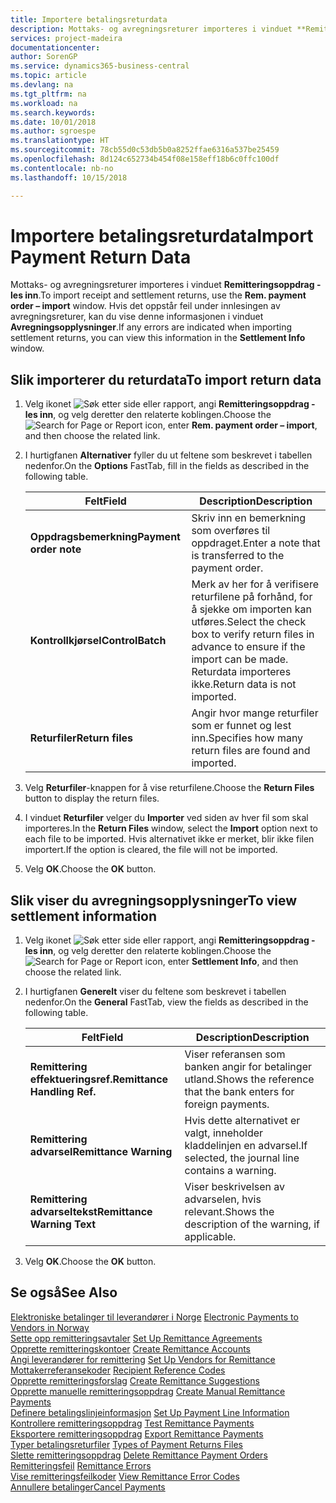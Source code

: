 ```yaml
---
title: Importere betalingsreturdata
description: Mottaks- og avregningsreturer importeres i vinduet **Remitteringsoppdrag - les inn**.
services: project-madeira
documentationcenter: 
author: SorenGP
ms.service: dynamics365-business-central
ms.topic: article
ms.devlang: na
ms.tgt_pltfrm: na
ms.workload: na
ms.search.keywords: 
ms.date: 10/01/2018
ms.author: sgroespe
ms.translationtype: HT
ms.sourcegitcommit: 78cb55d0c53db5b0a8252ffae6316a537be25459
ms.openlocfilehash: 8d124c652734b454f08e158eff18b6c0ffc100df
ms.contentlocale: nb-no
ms.lasthandoff: 10/15/2018

---
```

# <a name="import-payment-return-data"></a><span data-ttu-id="419c4-103">Importere betalingsreturdata</span><span class="sxs-lookup"><span data-stu-id="419c4-103">Import Payment Return Data</span></span>
<span data-ttu-id="419c4-104">Mottaks- og avregningsreturer importeres i vinduet **Remitteringsoppdrag - les inn**.</span><span class="sxs-lookup"><span data-stu-id="419c4-104">To import receipt and settlement returns, use the **Rem. payment order – import** window.</span></span> <span data-ttu-id="419c4-105">Hvis det oppstår feil under innlesingen av avregningsreturer, kan du vise denne informasjonen i vinduet **Avregningsopplysninger**.</span><span class="sxs-lookup"><span data-stu-id="419c4-105">If any errors are indicated when importing settlement returns, you can view this information in the **Settlement Info** window.</span></span>  

## <a name="to-import-return-data"></a><span data-ttu-id="419c4-106">Slik importerer du returdata</span><span class="sxs-lookup"><span data-stu-id="419c4-106">To import return data</span></span>  

1.  <span data-ttu-id="419c4-107">Velg ikonet ![Søk etter side eller rapport](../../media/ui-search/search_small.png "Søk etter side eller rapport"), angi **Remitteringsoppdrag - les inn**, og velg deretter den relaterte koblingen.</span><span class="sxs-lookup"><span data-stu-id="419c4-107">Choose the ![Search for Page or Report](../../media/ui-search/search_small.png "Search for Page or Report icon") icon, enter **Rem. payment order – import**, and then choose the related link.</span></span>  
2.  <span data-ttu-id="419c4-108">I hurtigfanen **Alternativer** fyller du ut feltene som beskrevet i tabellen nedenfor.</span><span class="sxs-lookup"><span data-stu-id="419c4-108">On the **Options** FastTab, fill in the fields as described in the following table.</span></span>  

    |<span data-ttu-id="419c4-109">Felt</span><span class="sxs-lookup"><span data-stu-id="419c4-109">Field</span></span>|<span data-ttu-id="419c4-110">Description</span><span class="sxs-lookup"><span data-stu-id="419c4-110">Description</span></span>|  
    |---------------------------------|---------------------------------------|  
    |<span data-ttu-id="419c4-111">**Oppdragsbemerkning**</span><span class="sxs-lookup"><span data-stu-id="419c4-111">**Payment order note**</span></span>|<span data-ttu-id="419c4-112">Skriv inn en bemerkning som overføres til oppdraget.</span><span class="sxs-lookup"><span data-stu-id="419c4-112">Enter a note that is transferred to the payment order.</span></span>|  
    |<span data-ttu-id="419c4-113">**Kontrollkjørsel**</span><span class="sxs-lookup"><span data-stu-id="419c4-113">**ControlBatch**</span></span>|<span data-ttu-id="419c4-114">Merk av her for å verifisere returfilene på forhånd, for å sjekke om importen kan utføres.</span><span class="sxs-lookup"><span data-stu-id="419c4-114">Select the check box to verify return files in advance to ensure if the import can be made.</span></span> <span data-ttu-id="419c4-115">Returdata importeres ikke.</span><span class="sxs-lookup"><span data-stu-id="419c4-115">Return data is not imported.</span></span>|  
    |<span data-ttu-id="419c4-116">**Returfiler**</span><span class="sxs-lookup"><span data-stu-id="419c4-116">**Return files**</span></span>|<span data-ttu-id="419c4-117">Angir hvor mange returfiler som er funnet og lest inn.</span><span class="sxs-lookup"><span data-stu-id="419c4-117">Specifies how many return files are found and imported.</span></span>|  

3.  <span data-ttu-id="419c4-118">Velg **Returfiler**-knappen for å vise returfilene.</span><span class="sxs-lookup"><span data-stu-id="419c4-118">Choose the **Return Files** button to display the return files.</span></span>  
4.  <span data-ttu-id="419c4-119">I vinduet **Returfiler** velger du **Importer** ved siden av hver fil som skal importeres.</span><span class="sxs-lookup"><span data-stu-id="419c4-119">In the **Return Files** window, select the **Import** option next to each file to be imported.</span></span> <span data-ttu-id="419c4-120">Hvis alternativet ikke er merket, blir ikke filen importert.</span><span class="sxs-lookup"><span data-stu-id="419c4-120">If the option is cleared, the file will not be imported.</span></span>  
5.  <span data-ttu-id="419c4-121">Velg **OK**.</span><span class="sxs-lookup"><span data-stu-id="419c4-121">Choose the **OK** button.</span></span>  

## <a name="to-view-settlement-information"></a><span data-ttu-id="419c4-122">Slik viser du avregningsopplysninger</span><span class="sxs-lookup"><span data-stu-id="419c4-122">To view settlement information</span></span>  

1.  <span data-ttu-id="419c4-123">Velg ikonet ![Søk etter side eller rapport](../../media/ui-search/search_small.png "Søk etter side eller rapport"), angi **Remitteringsoppdrag - les inn**, og velg deretter den relaterte koblingen.</span><span class="sxs-lookup"><span data-stu-id="419c4-123">Choose the ![Search for Page or Report](../../media/ui-search/search_small.png "Search for Page or Report icon") icon, enter **Settlement Info**, and then choose the related link.</span></span>  
2.  <span data-ttu-id="419c4-124">I hurtigfanen **Generelt** viser du feltene som beskrevet i tabellen nedenfor.</span><span class="sxs-lookup"><span data-stu-id="419c4-124">On the **General** FastTab, view the fields as described in the following table.</span></span>  

    |<span data-ttu-id="419c4-125">Felt</span><span class="sxs-lookup"><span data-stu-id="419c4-125">Field</span></span>|<span data-ttu-id="419c4-126">Description</span><span class="sxs-lookup"><span data-stu-id="419c4-126">Description</span></span>|  
    |---------------------------------|---------------------------------------|  
    |<span data-ttu-id="419c4-127">**Remittering effektueringsref.**</span><span class="sxs-lookup"><span data-stu-id="419c4-127">**Remittance Handling Ref.**</span></span>|<span data-ttu-id="419c4-128">Viser referansen som banken angir for betalinger utland.</span><span class="sxs-lookup"><span data-stu-id="419c4-128">Shows the reference that the bank enters for foreign payments.</span></span>|  
    |<span data-ttu-id="419c4-129">**Remittering advarsel**</span><span class="sxs-lookup"><span data-stu-id="419c4-129">**Remittance Warning**</span></span>|<span data-ttu-id="419c4-130">Hvis dette alternativet er valgt, inneholder kladdelinjen en advarsel.</span><span class="sxs-lookup"><span data-stu-id="419c4-130">If selected, the journal line contains a warning.</span></span>|  
    |<span data-ttu-id="419c4-131">**Remittering advarseltekst**</span><span class="sxs-lookup"><span data-stu-id="419c4-131">**Remittance Warning Text**</span></span>|<span data-ttu-id="419c4-132">Viser beskrivelsen av advarselen, hvis relevant.</span><span class="sxs-lookup"><span data-stu-id="419c4-132">Shows the description of the warning, if applicable.</span></span>|  

3.  <span data-ttu-id="419c4-133">Velg **OK**.</span><span class="sxs-lookup"><span data-stu-id="419c4-133">Choose the **OK** button.</span></span>  

## <a name="see-also"></a><span data-ttu-id="419c4-134">Se også</span><span class="sxs-lookup"><span data-stu-id="419c4-134">See Also</span></span>  
 <span data-ttu-id="419c4-135">[Elektroniske betalinger til leverandører i Norge](electronic-payments-to-vendors-in-norway.md) </span><span class="sxs-lookup"><span data-stu-id="419c4-135">[Electronic Payments to Vendors in Norway](electronic-payments-to-vendors-in-norway.md) </span></span>  
 <span data-ttu-id="419c4-136">[Sette opp remitteringsavtaler](how-to-set-up-remittance-agreements.md) </span><span class="sxs-lookup"><span data-stu-id="419c4-136">[Set Up Remittance Agreements](how-to-set-up-remittance-agreements.md) </span></span>  
 <span data-ttu-id="419c4-137">[Opprette remitteringskontoer](how-to-create-remittance-accounts.md) </span><span class="sxs-lookup"><span data-stu-id="419c4-137">[Create Remittance Accounts](how-to-create-remittance-accounts.md) </span></span>  
 <span data-ttu-id="419c4-138">[Angi leverandører for remittering](how-to-set-up-vendors-for-remittance.md) </span><span class="sxs-lookup"><span data-stu-id="419c4-138">[Set Up Vendors for Remittance](how-to-set-up-vendors-for-remittance.md) </span></span>  
 <span data-ttu-id="419c4-139">[Mottakerreferansekoder](recipient-reference-codes.md) </span><span class="sxs-lookup"><span data-stu-id="419c4-139">[Recipient Reference Codes](recipient-reference-codes.md) </span></span>  
 <span data-ttu-id="419c4-140">[Opprette remitteringsforslag](how-to-create-remittance-suggestions.md) </span><span class="sxs-lookup"><span data-stu-id="419c4-140">[Create Remittance Suggestions](how-to-create-remittance-suggestions.md) </span></span>  
 <span data-ttu-id="419c4-141">[Opprette manuelle remitteringsoppdrag](how-to-create-manual-remittance-payments.md) </span><span class="sxs-lookup"><span data-stu-id="419c4-141">[Create Manual Remittance Payments](how-to-create-manual-remittance-payments.md) </span></span>  
 <span data-ttu-id="419c4-142">[Definere betalingslinjeinformasjon](how-to-set-up-payment-line-information.md) </span><span class="sxs-lookup"><span data-stu-id="419c4-142">[Set Up Payment Line Information](how-to-set-up-payment-line-information.md) </span></span>  
 <span data-ttu-id="419c4-143">[Kontrollere remitteringsoppdrag](how-to-test-remittance-payments.md) </span><span class="sxs-lookup"><span data-stu-id="419c4-143">[Test Remittance Payments](how-to-test-remittance-payments.md) </span></span>  
 <span data-ttu-id="419c4-144">[Eksportere remitteringsoppdrag](how-to-export-remittance-payments.md) </span><span class="sxs-lookup"><span data-stu-id="419c4-144">[Export Remittance Payments](how-to-export-remittance-payments.md) </span></span>  
 <span data-ttu-id="419c4-145">[Typer betalingsreturfiler](types-of-payment-returns-files.md) </span><span class="sxs-lookup"><span data-stu-id="419c4-145">[Types of Payment Returns Files](types-of-payment-returns-files.md) </span></span>  
 <span data-ttu-id="419c4-146">[Slette remitteringsoppdrag](how-to-delete-remittance-payment-orders.md) </span><span class="sxs-lookup"><span data-stu-id="419c4-146">[Delete Remittance Payment Orders](how-to-delete-remittance-payment-orders.md) </span></span>  
 <span data-ttu-id="419c4-147">[Remitteringsfeil](remittance-errors.md) </span><span class="sxs-lookup"><span data-stu-id="419c4-147">[Remittance Errors](remittance-errors.md) </span></span>  
 <span data-ttu-id="419c4-148">[Vise remitteringsfeilkoder](how-to-view-remittance-error-codes.md) </span><span class="sxs-lookup"><span data-stu-id="419c4-148">[View Remittance Error Codes](how-to-view-remittance-error-codes.md) </span></span>  
 [<span data-ttu-id="419c4-149">Annullere betalinger</span><span class="sxs-lookup"><span data-stu-id="419c4-149">Cancel Payments</span></span>](how-to-cancel-payments.md)

